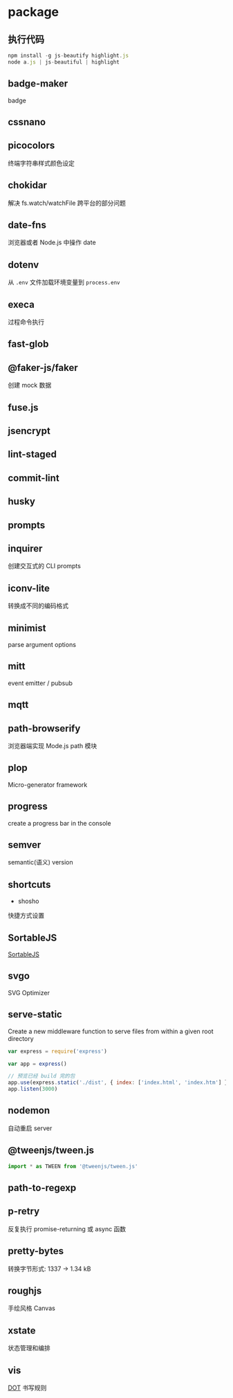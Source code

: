# package

## 执行代码

```js
npm install -g js-beautify highlight.js
node a.js | js-beautiful | highlight
```

## badge-maker

badge

## cssnano

## picocolors

终端字符串样式颜色设定

## chokidar

解决 fs.watch/watchFile 跨平台的部分问题

## date-fns

浏览器或者 Node.js 中操作 date

## dotenv

从 `.env` 文件加载环境变量到 `process.env`

## execa

过程命令执行

## fast-glob

## @faker-js/faker

创建 mock 数据

## fuse.js

## jsencrypt

## lint-staged

## commit-lint

## husky

## prompts

## inquirer

创建交互式的 CLI prompts

## iconv-lite

转换成不同的编码格式

## minimist

parse argument options

## mitt

event emitter / pubsub

## mqtt

## path-browserify

浏览器端实现 Mode.js path 模块

## plop

Micro-generator framework

## progress

create a progress bar in the console

## semver

semantic(语义) version

## shortcuts

- shosho

快捷方式设置

## SortableJS

[SortableJS](https://github.com/SortableJS)

## svgo

SVG Optimizer

## serve-static

Create a new middleware function to serve files from within a given root directory

```js
var express = require('express')

var app = express()

// 预览已经 build 完的包
app.use(express.static('./dist', { index: ['index.html', 'index.htm'] }))
app.listen(3000)
```

## nodemon

自动重启 server

## @tweenjs/tween.js

```js
import * as TWEEN from '@tweenjs/tween.js'
```

## path-to-regexp

## p-retry

反复执行 promise-returning 或 async 函数

## pretty-bytes

转换字节形式: 1337 → 1.34 kB

## roughjs

手绘风格 Canvas

## xstate

状态管理和编排

## vis

[DOT](https://renenyffenegger.ch/notes/tools/Graphviz/examples/index) 书写规则
